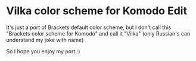 Vilka color scheme for Komodo Edit
=================================
It's just a port of Brackets default color scheme, but I don't call this "Brackets color scheme for Komodo" and call it "Vilka" (only Russian's can understand my joke with name)

So I hope you enjoy my port :)